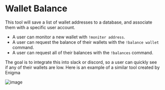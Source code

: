 # Wallet Balance
This tool will save a list of wallet addresses to a database, and associate them with a specific user account.

- A user can monitor a new wallet with `!moniter address`.
- A user can request the balance of their wallets with the `!balance wallet` command.
- A user can request all of their balances with the `!balances` command.

The goal is to integrate this into slack or discord, so a user can quickly see if any of their wallets are low. Here is an example of a similar tool created by Enigma

![image](https://user-images.githubusercontent.com/807940/236095686-d3d8b0d1-0379-4c52-a560-785df2b7f26b.png)

